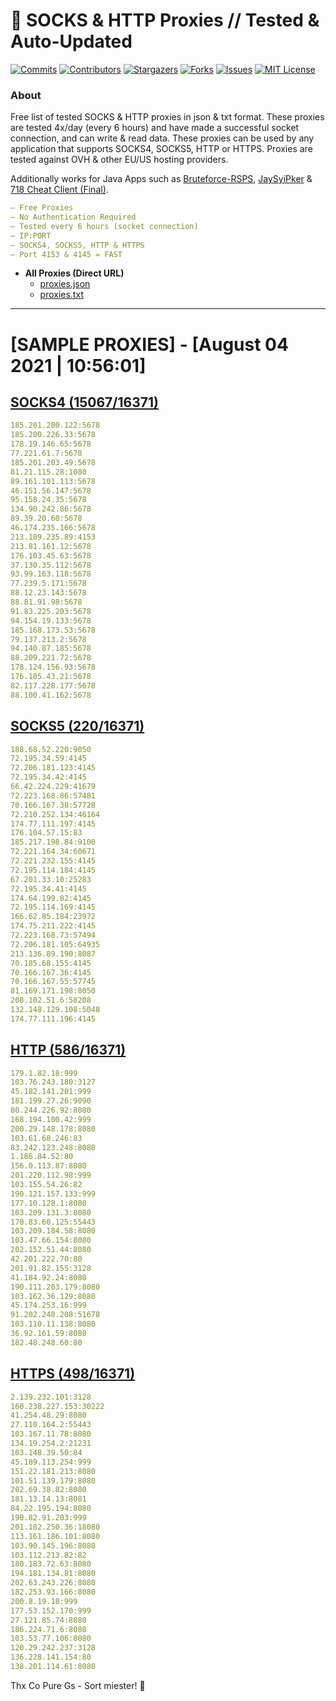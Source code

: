 <!-- MARKDOWN LINKS & IMAGES -->
<!-- https://www.markdownguide.org/basic-syntax/#reference-style-links -->
[contributors-shield]: https://img.shields.io/github/contributors/KaiBurton/free-proxies-autoupdated?style=for-the-badge
[contributors-url]: https://github.com/KaiBurton/free-proxies-autoupdated/graphs/contributors
[forks-shield]: https://img.shields.io/github/forks/KaiBurton/free-proxies-autoupdated?style=for-the-badge
[forks-url]: https://github.com/KaiBurton/free-proxies-autoupdated/network/members
[stars-shield]: https://img.shields.io/github/stars/KaiBurton/free-proxies-autoupdated?style=for-the-badge
[stars-url]: https://github.com/KaiBurton/free-proxies-autoupdated/stargazers
[issues-shield]: https://img.shields.io/github/issues/KaiBurton/free-proxies-autoupdated?style=for-the-badge
[issues-url]: https://github.com/KaiBurton/free-proxies-autoupdated/issues
[license-shield]: https://img.shields.io/github/license/KaiBurton/free-proxies-autoupdated?style=for-the-badge
[license-url]: https://github.com/KaiBurton/free-proxies-autoupdated/blob/main/LICENSE
[commit-shield]: https://img.shields.io/github/last-commit/KaiBurton/free-proxies-autoupdated?style=for-the-badge
[commit-url]: https://github.com/KaiBurton/free-proxies-autoupdated/commits/main

# 🎁 SOCKS & HTTP Proxies // Tested & Auto-Updated

[![Commits][commit-shield]][commit-url]
[![Contributors][contributors-shield]][contributors-url]
[![Stargazers][stars-shield]][stars-url]
[![Forks][forks-shield]][forks-url]
[![Issues][issues-shield]][issues-url]
[![MIT License][license-shield]][license-url]

### About
Free list of tested SOCKS & HTTP proxies in json & txt format. These proxies are tested 4x/day (every 6 hours) and have made a successful socket connection, and can write & read data. These proxies can be used by any application that supports SOCKS4, SOCKS5, HTTP or HTTPS. Proxies are tested against OVH & other EU/US hosting providers.

Additionally works for Java Apps such as [Bruteforce-RSPS](https://github.com/KaiBurton/Bruteforce-RSPS), [JaySyiPker](https://github.com/JayArrowz/JaySyiPker) & [718 Cheat Client (Final)](https://github.com/KaiBurton/718-Cheat-Client-Final). 

```yaml
— Free Proxies
— No Authentication Required
— Tested every 6 hours (socket connection)
— IP:PORT
— SOCKS4, SOCKS5, HTTP & HTTPS
— Port 4153 & 4145 = FAST
```

- **All Proxies (Direct URL)**
  - [proxies.json](https://raw.githubusercontent.com/KaiBurton/free-proxies-autoupdated/main/proxies.json)
  - [proxies.txt](https://raw.githubusercontent.com/KaiBurton/free-proxies-autoupdated/main/proxies.txt)

---

# [SAMPLE PROXIES] - [August 04 2021 | 10:56:01]

## [SOCKS4 (15067/16371)](https://raw.githubusercontent.com/KaiBurton/free-proxies-autoupdated/main/proxies-socks4.txt)
```yaml
185.201.200.122:5678
185.200.226.33:5678
178.19.146.65:5678
77.221.61.7:5678
185.201.203.49:5678
81.21.115.28:1080
89.161.101.113:5678
46.151.56.147:5678
95.158.24.35:5678
134.90.242.86:5678
89.39.20.60:5678
46.174.235.166:5678
213.109.235.89:4153
213.81.161.12:5678
176.103.45.63:5678
37.130.35.112:5678
93.99.163.118:5678
77.239.5.171:5678
88.12.23.143:5678
88.81.91.98:5678
91.83.225.203:5678
94.154.19.133:5678
185.168.173.53:5678
79.137.213.2:5678
94.140.87.185:5678
88.209.221.72:5678
178.124.156.93:5678
176.105.43.21:5678
82.117.228.177:5678
88.100.41.162:5678
```

## [SOCKS5 (220/16371)](https://raw.githubusercontent.com/KaiBurton/free-proxies-autoupdated/main/proxies-socks5.txt)
```yaml
188.68.52.220:9050
72.195.34.59:4145
72.206.181.123:4145
72.195.34.42:4145
66.42.224.229:41679
72.223.168.86:57481
70.166.167.38:57728
72.210.252.134:46164
174.77.111.197:4145
176.104.57.15:83
185.217.198.84:9100
72.221.164.34:60671
72.221.232.155:4145
72.195.114.184:4145
67.201.33.10:25283
72.195.34.41:4145
174.64.199.82:4145
72.195.114.169:4145
166.62.85.184:23972
174.75.211.222:4145
72.223.168.73:57494
72.206.181.105:64935
213.136.89.190:8087
70.185.68.155:4145
70.166.167.36:4145
70.166.167.55:57745
81.169.171.198:8050
208.102.51.6:58208
132.148.129.108:5048
174.77.111.196:4145
```

## [HTTP (586/16371)](https://raw.githubusercontent.com/KaiBurton/free-proxies-autoupdated/main/proxies-http.txt)
```yaml
179.1.82.18:999
103.76.243.180:3127
45.182.141.201:999
181.199.27.26:9090
80.244.226.92:8080
168.194.100.42:999
200.29.148.178:8080
103.61.68.246:83
83.242.123.248:8080
1.186.84.52:80
156.0.113.87:8080
201.220.112.98:999
103.155.54.26:82
190.121.157.133:999
177.10.128.1:8080
103.209.131.3:8080
170.83.60.125:55443
103.209.184.58:8080
103.47.66.154:8080
202.152.51.44:8080
42.201.222.70:80
201.91.82.155:3128
41.184.92.24:8080
190.111.203.179:8080
103.162.36.129:8080
45.174.253.16:999
91.202.240.208:51678
103.110.11.138:8080
36.92.161.59:8080
182.48.248.60:80
```

## [HTTPS (498/16371)](https://raw.githubusercontent.com/KaiBurton/free-proxies-autoupdated/main/proxies-https.txt)
```yaml
2.139.232.101:3128
160.238.227.153:30222
41.254.48.29:8080
27.110.164.2:55443
103.167.11.78:8080
134.19.254.2:21231
103.148.39.50:84
45.189.113.254:999
151.22.181.213:8080
101.51.139.179:8080
202.69.38.82:8080
181.13.14.13:8081
84.22.195.194:8080
190.82.91.203:999
201.182.250.36:18080
113.161.186.101:8080
103.90.145.196:8080
103.112.213.82:82
180.183.72.63:8080
194.181.134.81:8080
202.63.243.226:8080
182.253.93.166:8080
200.8.19.18:999
177.53.152.170:999
27.121.85.74:8080
186.224.71.6:8080
103.53.77.106:8080
120.29.242.237:3128
136.228.141.154:80
138.201.114.61:8080
```



Thx Co Pure Gs - Sort miester! 💟